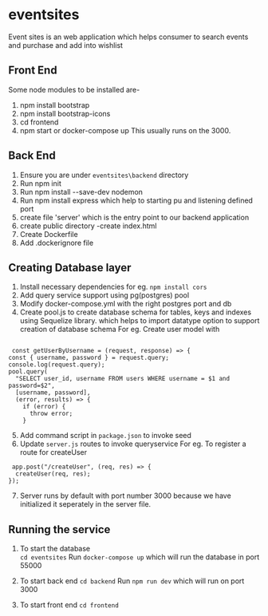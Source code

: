 # eventsites
Event sites is an web application which helps consumer to search events and purchase and add into wishlist
## Front End
Some node modules to be installed are- 
1. npm install bootstrap
2. npm install bootstrap-icons
3. cd frontend 
4. npm start or docker-compose up 
This usually runs on the 3000.

## Back End
1. Ensure you are under `eventsites\backend` directory
2. Run npm init
3. Run npm install --save-dev nodemon
4. Run npm install express which help to starting pu and listening defined port
5. create file 'server' which is the entry point to our backend application
6. create public directory
    -create index.html 
7. Create Dockerfile
8. Add .dockerignore file 
## Creating Database layer
  1. Install necessary dependencies for eg. `npm install cors`
  2. Add query service support using pg(postgres) pool
  3. Modify docker-compose.yml with the right postgres port and db
  4. Create pool.js to create database schema for tables, keys and indexes using Sequelize library. which helps to import datatype option to support creation of database schema For eg. Create user model with
  ```
  
   const getUserByUsername = (request, response) => {
  const { username, password } = request.query;
  console.log(request.query);
  pool.query(
    "SELECT user_id, username FROM users WHERE username = $1 and password=$2",
    [username, password],
    (error, results) => {
      if (error) {
        throw error;
      }

  ```

5. Add command script in `package.json` to invoke seed
6. Update `server.js` routes to invoke queryservice 
For eg. To register a route for createUser
```
 app.post("/createUser", (req, res) => {
  createUser(req, res);
});
```
7. Server runs by default with port number 3000 because we have initialized it seperately in the server file.

## Running the service 
1. To start the database  
`cd eventsites` 
 Run `docker-compose up` which will run the database in port 55000

2. To start back end 
`cd backend`
Run `npm run dev`  which will run on port 3000 

3. To start front end
`cd frontend` 







